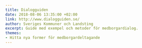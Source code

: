 ```yaml
---
title: Dialogguiden
date: 2018-08-06 13:35:00 +02:00
link: http://www.dialogguiden.se/
author: Sveriges Kommuner och Landsting
excerpt: Guide med exempel och metoder för medborgardialog.
themes:
- Hitta nya former för medborgardeltagande
---
```


